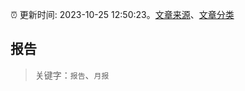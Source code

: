 :alarm_clock: 更新时间: 2023-10-25 12:50:23。[文章来源](/README.md)、[文章分类](/TAGS.md)

## 报告


> 关键字：`报告`、`月报`



